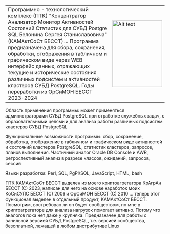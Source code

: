 
<TABLE><TR><TD WIDTH="80%">Программно - технологический комплекс (ПТК) "Концентратор Анализатор Монитор Активностей Состояний Статистик для СУБД Postgre SQL Белонина Сергея Станиславовича" (КАМАктСоСт БЕССТ) ... Программа предназначена для сбора, сохранения, обработки, отображения в табличном и графическом виде через WEB интерфейс данных, отражающих текущие и исторические состояния различных подсистем и активностей кластеров СУБД PostgreSQL. Годы переработки из ОрСиМОН БЕССТ 2023-2024</TD><TD>
<img src="http://www.ourorbits.org/kamactsost/_common/img/KAMActSoSt_v.2.1_svidetelstvo_for_inet.png" alt="Alt text" width="157pt" height="210pt">
</TD></TR></TABLE>

Область применения программы: может применяться администраторами СУБД PostgreSQL при отработке служебных задач, с образовательными целями и для анализа работы различных подсистем кластеров СУБД PostgreSQL

Функциональные возможности программы: сбор, сохранение, обработка, отображение в табличном и графическом виде активностей и состояний кластеров PostgreSQL, статистик кластеров, запросов, планов выполнения. Частичный аналог Oracle DB Console и AWR, ретроспективный анализ в разрезе классов, ожиданий, запросов, сессий

Языки разработки: Perl, SQL, PgPl/SQL, JavaScript, HTML, bash

ПТК КАМАктСоСт БЕССТ выделен из моего криптоагрегатора КрАгрАн БЕССТ (С) 2023, написан для него на основе наработок моих КоСиСУЛС БЕССТ (С) 2006 и ОрСиМОН БЕССТ (С) 2010 ... теперь этот функционал выделен в отдельный продукт, КАМАктСоСт БЕССТ. Посмотрим, востребован ли он будет сообществом, но мне в криптоагрегаторе для анализа нагрузок помогает активно. Потому что аналогов пока нет даже у крупняка. Предназначен для работы с ванильной версией СУБД PostgreSQL, т.е. версией сообщества, безоплатной, лежащей в любом дистрибутиве Linux
